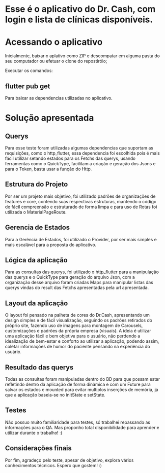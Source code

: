 Esse é o aplicativo do Dr. Cash, com login e lista de clínicas disponíveis.
=======
# Acessando o aplicativo

Inicialmente, baixar o aplativo como ZIP e descompatar em alguma pasta do seu computador ou efetuar o clone do repostiróio;

Executar os comandos: 

## flutter pub get 
Para baixar as dependencias utilizadas no aplicativo.

# Solução apresentada
## Querys
Para esse teste foram utilizadas algumas dependencias que suportam as requisições, como o http_flutter, essa dependencia foi escolhida pois é mais fácil utilizar setando estados para os Fetchs das querys, usando ferramentas como o QuickType, facilitam a criação e geração dos Jsons e para o Token, basta usar a função do Http.

## Estrutura do Projeto
Por ser um projeto mais objetivo, foi utilizado padrões de organizações de features e core, contendo suas respectivas estruturas, mantendo o código de fácil compreensão e estruturado de forma limpa e para uso de Rotas foi utilizada o MaterialPageRoute.

## Gerencia de Estados
Para a Gerência de Estados, foi utilizado o Provider, por ser mais simples e mais escalável para a proposta do aplicativo.

## Lógica da aplicação
Para as consultas das querys, foi utilizado o http_flutter para a manipulação das querys e o QuickType para geração do arquivo Json, com a organização desse arquivo foram criadas Maps para manipular listas das querys vindas do result das Fetchs apresentadas pela url apresentada.

## Layout da aplicação
O layout foi pensado na palheta de cores do Dr.Cash, apresentando um design simples e de fácil visualização, seguindo os padrões retirados do próprio site, fazendo uso de imagens para montagem de Carousels, customizações e padrões da própria empresa (visuais). A ideia é utilizar uma aplicação fácil e bem objetiva para o usuário, não perdendo a idealização de bem-estar e conforto ao utilizar a aplicação, podendo assim, coletar informações de humor do paciente pensando na experiência do usuário.

## Resultado das querys
Todas as consultas foram manipuladas dentro do BD para que possam estar refletindo dentro da aplicação de forma dinâmica e com um Future para salvar os estados e mounted para evitar multiplos inserções de memória, já que a aplicação baseia-se no initState e setState.

## Testes
Não possuo muito familiaridade para testes, só trabalhei repassando as informações para o QA. Mas proponho total disponibilidade para aprender e utilizar durante o trabalho! :)

## Considerações finais
Por fim, agradeço pelo teste, apesar de objetivo, explora vários conhecimentos técnicos. Espero que gostem! :)
